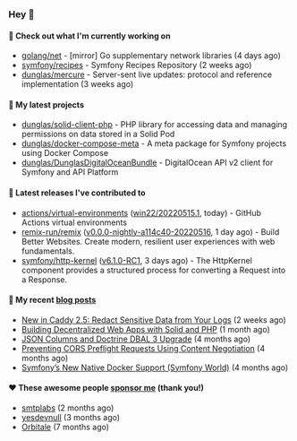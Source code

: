 ### Hey 👋

#### 👷 Check out what I'm currently working on

- [golang/net](https://github.com/golang/net) - [mirror] Go supplementary network libraries (4 days ago)
- [symfony/recipes](https://github.com/symfony/recipes) - Symfony Recipes Repository (2 weeks ago)
- [dunglas/mercure](https://github.com/dunglas/mercure) - Server-sent live updates: protocol and reference implementation (3 weeks ago)

#### 🌱 My latest projects

- [dunglas/solid-client-php](https://github.com/dunglas/solid-client-php) - PHP library for accessing data and managing permissions on data stored in a Solid Pod
- [dunglas/docker-compose-meta](https://github.com/dunglas/docker-compose-meta) - A meta package for Symfony projects using Docker Compose
- [dunglas/DunglasDigitalOceanBundle](https://github.com/dunglas/DunglasDigitalOceanBundle) - DigitalOcean API v2 client for Symfony and API Platform

#### 🔭 Latest releases I've contributed to

- [actions/virtual-environments](https://github.com/actions/virtual-environments) ([win22/20220515.1](https://github.com/actions/virtual-environments/releases/tag/win22%2F20220515.1), today) - GitHub Actions virtual environments
- [remix-run/remix](https://github.com/remix-run/remix) ([v0.0.0-nightly-a114c40-20220516](https://github.com/remix-run/remix/releases/tag/v0.0.0-nightly-a114c40-20220516), 1 day ago) - Build Better Websites. Create modern, resilient user experiences with web fundamentals.
- [symfony/http-kernel](https://github.com/symfony/http-kernel) ([v6.1.0-RC1](https://github.com/symfony/http-kernel/releases/tag/v6.1.0-RC1), 3 days ago) - The HttpKernel component provides a structured process for converting a Request into a Response.

#### 📜 My recent [blog posts](https://dunglas.fr)

- [New in Caddy 2.5: Redact Sensitive Data from Your Logs](https://dunglas.fr/2022/04/caddy-logging-security-improvements/) (2 weeks ago)
- [Building Decentralized Web Apps with Solid and PHP](https://dunglas.fr/2022/04/building-decentralized-web-apps-with-solid-and-php/) (1 month ago)
- [JSON Columns and Doctrine DBAL 3 Upgrade](https://dunglas.fr/2022/01/json-columns-and-doctrine-dbal-3-upgrade/) (4 months ago)
- [Preventing CORS Preflight Requests Using Content Negotiation](https://dunglas.fr/2022/01/preventing-cors-preflight-requests-using-content-negotiation/) (4 months ago)
- [Symfony’s New Native Docker Support (Symfony World)](https://dunglas.fr/2021/12/symfonys-new-native-docker-support-symfony-world/) (4 months ago)

#### ❤️ These awesome people [sponsor me](https://github.com/sponsors/dunglas) (thank you!)

- [smtplabs](https://github.com/smtplabs) (2 months ago)
- [yesdevnull](https://github.com/yesdevnull) (3 months ago)
- [Orbitale](https://github.com/Orbitale) (7 months ago)
